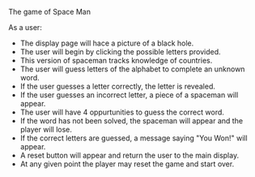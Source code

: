 The game of Space Man

As a user: 
  - The display page will hace a picture of a black hole.
  - The user will begin by clicking the possible letters 
    provided.
  - This version of spaceman tracks knowledge of 
    countries.
  - The user will guess letters of the alphabet to 
    complete an unknown word.
  - If the user guesses a letter correctly, the letter is 
    revealed.
  - If the user guesses an incorrect letter, a piece of a 
    spaceman will appear. 
  - The user will have 4 oppurtunities to guess the correct word.  
  - If the word has not been solved, the spaceman will
    appear and the player will lose. 
  - If the correct letters are guessed, a message saying 
    "You Won!" will appear.
  - A reset button will appear and return the user 
    to the main display.
  - At any given point the player may reset the game 
    and start over.

  
